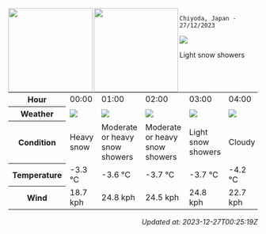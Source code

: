 <div><img align="left" height="170px" src="https://github-readme-stats.vercel.app/api?username=ryota-murakami&show_icons=true&theme=gotham" /><img align="left" height="170px" src="https://github-readme-stats.vercel.app/api/top-langs/?username=ryota-murakami&theme=gotham&layout=compact" /></div>



`Chiyoda, Japan - 27/12/2023`

<img src="https://cdn.weatherapi.com/weather/64x64/day/368.png"/>

Light snow showers


<table>
    <tr>
        <th>Hour</th>
        <td>00:00</td><td>01:00</td><td>02:00</td><td>03:00</td><td>04:00</td><td>05:00</td><td>06:00</td><td>07:00</td><td>08:00</td><td>09:00</td><td>10:00</td><td>11:00</td><td>12:00</td><td>13:00</td><td>14:00</td><td>15:00</td><td>16:00</td><td>17:00</td><td>18:00</td><td>19:00</td><td>20:00</td><td>21:00</td><td>22:00</td><td>23:00</td>
    </tr>
    <tr>
        <th>Weather</th>
        <td><img src="https://cdn.weatherapi.com/weather/64x64/night/338.png"></img></td><td><img src="https://cdn.weatherapi.com/weather/64x64/night/371.png"></img></td><td><img src="https://cdn.weatherapi.com/weather/64x64/night/371.png"></img></td><td><img src="https://cdn.weatherapi.com/weather/64x64/night/368.png"></img></td><td><img src="https://cdn.weatherapi.com/weather/64x64/night/119.png"></img></td><td><img src="https://cdn.weatherapi.com/weather/64x64/night/326.png"></img></td><td><img src="https://cdn.weatherapi.com/weather/64x64/night/368.png"></img></td><td><img src="https://cdn.weatherapi.com/weather/64x64/night/311.png"></img></td><td><img src="https://cdn.weatherapi.com/weather/64x64/day/311.png"></img></td><td><img src="https://cdn.weatherapi.com/weather/64x64/day/116.png"></img></td><td><img src="https://cdn.weatherapi.com/weather/64x64/day/329.png"></img></td><td><img src="https://cdn.weatherapi.com/weather/64x64/day/368.png"></img></td><td><img src="https://cdn.weatherapi.com/weather/64x64/day/368.png"></img></td><td><img src="https://cdn.weatherapi.com/weather/64x64/day/332.png"></img></td><td><img src="https://cdn.weatherapi.com/weather/64x64/day/371.png"></img></td><td><img src="https://cdn.weatherapi.com/weather/64x64/day/116.png"></img></td><td><img src="https://cdn.weatherapi.com/weather/64x64/night/119.png"></img></td><td><img src="https://cdn.weatherapi.com/weather/64x64/night/113.png"></img></td><td><img src="https://cdn.weatherapi.com/weather/64x64/night/113.png"></img></td><td><img src="https://cdn.weatherapi.com/weather/64x64/night/179.png"></img></td><td><img src="https://cdn.weatherapi.com/weather/64x64/night/113.png"></img></td><td><img src="https://cdn.weatherapi.com/weather/64x64/night/116.png"></img></td><td><img src="https://cdn.weatherapi.com/weather/64x64/night/311.png"></img></td><td><img src="https://cdn.weatherapi.com/weather/64x64/night/326.png"></img></td>
    </tr>
    <tr>
        <th>Condition</th>
        <td width="200px">Heavy snow</td><td width="200px">Moderate or heavy snow showers</td><td width="200px">Moderate or heavy snow showers</td><td width="200px">Light snow showers</td><td width="200px">Cloudy</td><td width="200px">Light snow</td><td width="200px">Light snow showers</td><td width="200px">Light freezing rain</td><td width="200px">Light freezing rain</td><td width="200px">Partly cloudy</td><td width="200px">Patchy moderate snow</td><td width="200px">Light snow showers</td><td width="200px">Light snow showers</td><td width="200px">Moderate snow</td><td width="200px">Moderate or heavy snow showers</td><td width="200px">Partly cloudy</td><td width="200px">Cloudy</td><td width="200px">Clear</td><td width="200px">Clear</td><td width="200px">Patchy snow possible</td><td width="200px">Clear</td><td width="200px">Partly cloudy</td><td width="200px">Light freezing rain</td><td width="200px">Light snow</td>
    </tr>
    <tr>
        <th>Temperature</th>
        <td>-3.3 °C</td><td>-3.6 °C</td><td>-3.7 °C</td><td>-3.7 °C</td><td>-4.2 °C</td><td>-4.6 °C</td><td>-4.7 °C</td><td>-5 °C</td><td>-5.1 °C</td><td>-5 °C</td><td>-3.5 °C</td><td>-3.1 °C</td><td>-2.7 °C</td><td>-3.4 °C</td><td>-3.7 °C</td><td>-3.8 °C</td><td>-4.7 °C</td><td>-4.9 °C</td><td>-5.2 °C</td><td>-5.4 °C</td><td>-5.4 °C</td><td>-5.7 °C</td><td>-5.4 °C</td><td>-5.4 °C</td>
    </tr>
    <tr>
        <th>Wind</th>
        <td>18.7 kph</td><td>24.8 kph</td><td>24.5 kph</td><td>24.8 kph</td><td>22.7 kph</td><td>22 kph</td><td>21.6 kph</td><td>18.7 kph</td><td>16.2 kph</td><td>9 kph</td><td>21.2 kph</td><td>22 kph</td><td>20.5 kph</td><td>21.2 kph</td><td>23.4 kph</td><td>25.9 kph</td><td>27 kph</td><td>30.6 kph</td><td>29.5 kph</td><td>29.9 kph</td><td>28.4 kph</td><td>26.6 kph</td><td>26.3 kph</td><td>24.8 kph</td>
    </tr>
</table>


<div align="right">

*Updated at: 2023-12-27T00:25:19Z*

</div>

